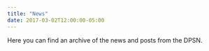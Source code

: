 ```yaml
---
title: "News"
date: 2017-03-02T12:00:00-05:00
---
```

Here you can find an archive of the news and posts from the DPSN.
